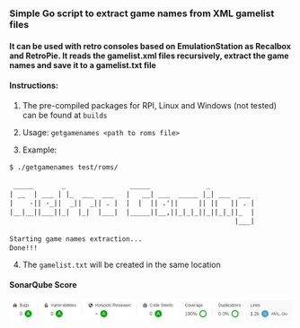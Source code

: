 ### Simple Go script to extract game names from XML gamelist files

#### It can be used with retro consoles based on EmulationStation as Recalbox and RetroPie. It reads the gamelist.xml files recursively, extract the game names and save it to a gamelist.txt file


#### Instructions:

1. The pre-compiled packages for RPI, Linux and Windows (not tested) can be found at `builds`

2. Usage: `getgamenames <path to roms file>` 

3. Example:

``` 
$ ./getgamenames test/roms/

 _____       _                _____              _
| __  | ___ | |_  ___  ___   |   __| ___  _____ |_| ___  ___
|    -|| -_||  _||  _|| . |  |  |  || .'||     || ||   || . |
|__|__||___||_|  |_|  |___|  |_____||__,||_|_|_||_||_|_||_  |
                                                        |___|

Starting game names extraction...
Done!!!
```

4. The `gamelist.txt` will be created in the same location


#### SonarQube Score

![SonarQube](img/sonar_score.png)

